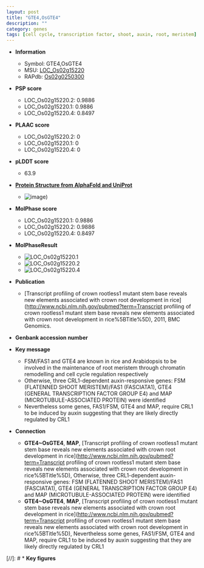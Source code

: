 ```yaml
---
layout: post
title: "GTE4,OsGTE4"
description: ""
category: genes
tags: [cell cycle, transcription factor, shoot, auxin, root, meristem]
---
```


* **Information**  
    + Symbol: GTE4,OsGTE4  
    + MSU: [LOC_Os02g15220](http://rice.plantbiology.msu.edu/cgi-bin/ORF_infopage.cgi?orf=LOC_Os02g15220)  
    + RAPdb: [Os02g0250300](http://rapdb.dna.affrc.go.jp/viewer/gbrowse_details/irgsp1?name=Os02g0250300)  

* **PSP score**  
    + LOC_Os02g15220.2: 0.9886 
    + LOC_Os02g15220.1: 0.9886 
    + LOC_Os02g15220.4: 0.8497 

* **PLAAC score**  
    + LOC_Os02g15220.2: 0 
    + LOC_Os02g15220.1: 0 
    + LOC_Os02g15220.4: 0 

* **pLDDT score**
    + 63.9

* **[Protein Structure from AlphaFold and UniProt](https://www.uniprot.org/uniprotkb/A3A538/entry#structure)**
    + ![image](https://ricepsp.github.io/images/A/AF-A3A538-F1.png))

* **MolPhase score**
    + LOC_Os02g15220.1: 0.9886
    + LOC_Os02g15220.2: 0.9886
    + LOC_Os02g15220.4: 0.8497

* **MolPhaseResult**
    + ![LOC_Os02g15220.1](https://ricepsp.github.io/pictures/LOC_Os02g/LOC_Os02g15220.1.png)
    + ![LOC_Os02g15220.2](https://ricepsp.github.io/pictures/LOC_Os02g/LOC_Os02g15220.2.png)
    + ![LOC_Os02g15220.4](https://ricepsp.github.io/pictures/LOC_Os02g/LOC_Os02g15220.4.png)

* **Publication**  
    + [Transcript profiling of crown rootless1 mutant stem base reveals new elements associated with crown root development in rice](http://www.ncbi.nlm.nih.gov/pubmed?term=Transcript profiling of crown rootless1 mutant stem base reveals new elements associated with crown root development in rice%5BTitle%5D), 2011, BMC Genomics.

* **Genbank accession number**  

* **Key message**  
    + FSM/FAS1 and GTE4 are known in rice and Arabidopsis to be involved in the maintenance of root meristem through chromatin remodelling and cell cycle regulation respectively
    + Otherwise, three CRL1-dependent auxin-responsive genes: FSM (FLATENNED SHOOT MERISTEM)/FAS1 (FASCIATA1), GTE4 (GENERAL TRANSCRIPTION FACTOR GROUP E4) and MAP (MICROTUBULE-ASSOCIATED PROTEIN) were identified
    + Nevertheless some genes, FAS1/FSM, GTE4 and MAP, require CRL1 to be induced by auxin suggesting that they are likely directly regulated by CRL1

* **Connection**  
    + __GTE4~OsGTE4__, __MAP__, [Transcript profiling of crown rootless1 mutant stem base reveals new elements associated with crown root development in rice](http://www.ncbi.nlm.nih.gov/pubmed?term=Transcript profiling of crown rootless1 mutant stem base reveals new elements associated with crown root development in rice%5BTitle%5D), Otherwise, three CRL1-dependent auxin-responsive genes: FSM (FLATENNED SHOOT MERISTEM)/FAS1 (FASCIATA1), GTE4 (GENERAL TRANSCRIPTION FACTOR GROUP E4) and MAP (MICROTUBULE-ASSOCIATED PROTEIN) were identified
    + __GTE4~OsGTE4__, __MAP__, [Transcript profiling of crown rootless1 mutant stem base reveals new elements associated with crown root development in rice](http://www.ncbi.nlm.nih.gov/pubmed?term=Transcript profiling of crown rootless1 mutant stem base reveals new elements associated with crown root development in rice%5BTitle%5D), Nevertheless some genes, FAS1/FSM, GTE4 and MAP, require CRL1 to be induced by auxin suggesting that they are likely directly regulated by CRL1

[//]: # * **Key figures**  


